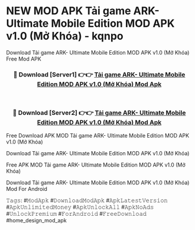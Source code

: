 # NEW MOD APK Tải game ARK- Ultimate Mobile Edition MOD APK v1.0 (Mở Khóa) - kqnpo
Download Tải game ARK- Ultimate Mobile Edition MOD APK v1.0 (Mở Khóa) Free Mod APK

<div align="center">
<h3>🔴 Download [Server1] 👉👉 <a href="https://apk-comot.site?title=Tải_game_ARK-_Ultimate_Mobile_Edition_MOD_APK_v1.0_(Mở_Khóa)">Tải game ARK- Ultimate Mobile Edition MOD APK v1.0 (Mở Khóa) Mod Apk</a></h3><br>

<h3>🔴 Download [Server2] 👉👉 <a href="https://apk-comot.site?title=Tải_game_ARK-_Ultimate_Mobile_Edition_MOD_APK_v1.0_(Mở_Khóa)">Tải game ARK- Ultimate Mobile Edition MOD APK v1.0 (Mở Khóa) Mod Apk</a></h3>
</div>


Free Download APK MOD Tải game ARK- Ultimate Mobile Edition MOD APK v1.0 (Mở Khóa)

Download Tải game ARK- Ultimate Mobile Edition MOD APK v1.0 (Mở Khóa) 

Free APK MOD Tải game ARK- Ultimate Mobile Edition MOD APK v1.0 (Mở Khóa) 

Download Tải game ARK- Ultimate Mobile Edition MOD APK v1.0 (Mở Khóa) Mod For Android

𝚃𝚊𝚐𝚜: #𝙼𝚘𝚍𝙰𝚙𝚔 #𝙳𝚘𝚠𝚗𝚕𝚘𝚊𝚍𝙼𝚘𝚍𝙰𝚙𝚔 #𝙰𝚙𝚔𝙻𝚊𝚝𝚎𝚜𝚝𝚅𝚎𝚛𝚜𝚒𝚘𝚗 #𝙰𝚙𝚔𝚄𝚗𝚕𝚒𝚖𝚒𝚝𝚎𝚍𝙼𝚘𝚗𝚎𝚢 #𝙰𝚙𝚔𝚄𝚗𝚕𝚘𝚌𝚔𝙰𝚕𝚕 #𝙰𝚙𝚔𝙽𝚘𝙰𝚍𝚜 #𝚄𝚗𝚕𝚘𝚌𝚔𝙿𝚛𝚎𝚖𝚒𝚞𝚖 #𝙵𝚘𝚛𝙰𝚗𝚍𝚛𝚘𝚒𝚍 #𝙵𝚛𝚎𝚎𝙳𝚘𝚠𝚗𝚕𝚘𝚊𝚍 #home_design_mod_apk